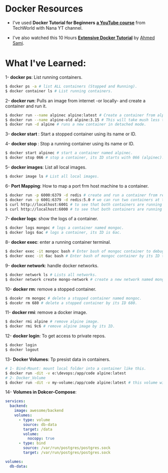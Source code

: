 # Docker Resources

- I've used **Docker Tutorial for Beginners** [**a YouTube course**](https://www.youtube.com/watch?v=3c-iBn73dDE) from TechWorld with Nana YT channel.

- I've also watched this 10 Hours [**Extensive Docker Tutorial**](https://www.youtube.com/watch?v=PrusdhS2lmo&t=20196s) by [Ahmed Sami](https://www.linkedin.com/in/ahmed-sami-a173138/).

# What I've Learned:
1- **docker ps**: List running containers.

```bash
$ docker ps -a # list ALL containers (Stopped and Running).
$ docker container ls # List running containers.
```

2- **docker run**: Pulls an image from internet -or locally- and create a container and run it.

```bash
$ docker run --name alpinec alpine:latest # Create a container from alpine image locally or from Docker Hub and give it a name of alpinec.
$ docker run --name alpine-old alpine:3.15 # This will take mush less time (Docker optimization advantage) because of the similarity between the two versions (same layers).
$ docker run -d alpine # runs a new container in detached mode.
```

3- **docker start <name>**: Start a stopped container using its name or ID.

4- **docker stop <name>**: Stop a running container using its name or ID.

```bash
$ docker start alpinec # start a container named alpinec.
$ docker stop 066 # stop a container, its ID starts with 066 (alpinec).
```

5- **docker images**: List all local images.

```bash
$ docker image ls # List all local images.
```

6- **Port Mapping**: How to map a port frm host machine to a container.

```bash
$ docker run -p 6000:6379 -d redis # create and run a container from redis image and mapping port 6000 on the host (laptop) to 6379 port on the container.
$ docker run -p 6001:6379 -d redis:5.0 # we can run two containers at the same time with same port opened but we open two different ports on host.
$ curl http://localhost:6001 # to see that both containers are running fine.
$ curl http://localhost:6000 # to see that both containers are running fine.
```

7- **docker logs**: show the logs of a container.

```bash
$ docker logs mongoc # logs a container named mongoc.
$ docker logs 6ac # logs a container, its ID is 6ac.
```

8- **docker exec**: enter a running container terminal.

```bash
$ docker exec -it mongoc bash # Enter bash of mongoc container to debug.
$ docker exec -it 6ac bash # Enter bash of mongoc container by its ID to debug.
```

9- **docker network**: handle docker networks.

```bash
$ docker network ls # Lists all networks.
$ docker network create mongo-network # create a new network named mongo-network.
```

10- **docker rm**: remove a stopped container.

```bash
$ docekr rm mongoc # delete a stopped container named mongoc.
$ docekr rm 680 # delete a stopped container by its ID 680.
```

11- **docker rmi**: remove a docker image.

```bash
$ docker rmi alpine # remove alpine image.
$ docker rmi 9c6 # remove alpine image by its ID.
```

12- **docker login**: To get access to private repos.
```bash
$ docker login 
$ docker logout
```

13- **Docker Volumes**: Tp presist data in containers.
```bash
# 1- Bind-Mount: mount local folder into a container like this.
$ docker run -dit -v e:\devops:/app/code alpine:latest
# 2- Docker_Volume
$ docker run -dit -v my-volume:/app/code alpine:latest # this volume will be inside docker directory and every volume created in this way will be in same directory.
```

14- **Volumes in Dokcer-Compose**:
```yml
services:
  backend:
    image: awesome/backend
    volumes:
      - type: volume
        source: db-data
        target: /data
        volume:
          nocopy: true
      - type: bind
        source: /var/run/postgres/postgres.sock
        target: /var/run/postgres/postgres.sock

volumes:
  db-data:
```



